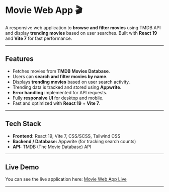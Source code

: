 # Movie Web App 🎬

A responsive web application to **browse and filter movies** using TMDB API and display **trending movies** based on user searches. Built with **React 19** and **Vite 7** for fast performance.

---

## Features

- Fetches movies from **TMDB Movies Database**.
- Users can **search and filter movies by name**.
- Displays **trending movies** based on user search activity.
- Trending data is tracked and stored using **Appwrite**.
- **Error handling** implemented for API requests.
- Fully **responsive UI** for desktop and mobile.
- Fast and optimized with **React 19** + **Vite 7**.

---

## Tech Stack

- **Frontend:** React 19, Vite 7, CSS/SCSS, Tailwind CSS
- **Backend / Database:** Appwrite (for tracking search counts)
- **API:** TMDB (The Movie Database) API

---

## Live Demo

You can see the live application here: [Movie Web App Live](https://movies-web-app-koy7.vercel.app/)

---

